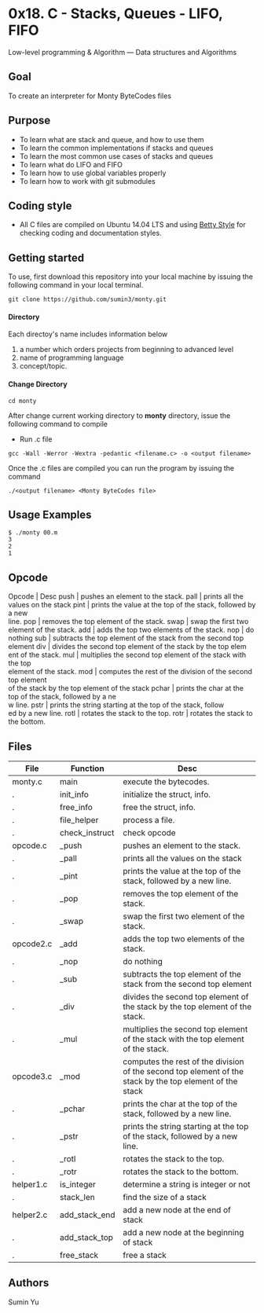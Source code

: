 # 0x18. C - Stacks, Queues - LIFO, FIFO
Low-level programming & Algorithm ― Data structures and Algorithms

## Goal
To create an interpreter for Monty ByteCodes files

## Purpose
- To learn what are stack and queue, and how to use them
- To learn the common implementations if stacks and queues
- To learn the most common use cases of stacks and queues
- To learn what do LIFO and FIFO
- To learn how to use global variables properly
- To learn how to work with git submodules

## Coding style
- All C files are compiled on Ubuntu 14.04 LTS and using [Betty Style](https://\github.com/holbertonschool/Betty) for checking coding and documentation styles.

## Getting started
To use, first download  this repository into your local machine by issuing the following command in your local terminal. 
```
git clone https://github.com/sumin3/monty.git
```
#### Directory
Each directoy's name includes information below
1. a number which orders projects from beginning to advanced level
2. name of programming language
3. concept/topic.
#### Change Directory
```
cd monty
```
After change current working directory to **monty** directory, issue the following command to compile

* Run .c file
```
gcc -Wall -Werror -Wextra -pedantic <filename.c> -o <output filename>
```
Once the .c files are compiled you can run the program by issuing the command
```
./<output filename> <Monty ByteCodes file>
```

## Usage Examples
```
$ ./monty 00.m
3
2
1
```

## Opcode
Opcode | Desc
push | pushes an element to the stack.
pall | prints all the values on the stack
pint | prints the value at the top of the stack, followed by a new\
 line.
pop | removes the top element of the stack.
swap | swap the first two element of the stack.
add | adds the top two elements of the stack.
nop | do nothing
sub | subtracts the top element of the stack from the second top \
element
div | divides the second top element of the stack by the top elem\
ent of the stack.
mul | multiplies the second top element of the stack with the top\
 element of the stack.
mod | computes the rest of the division of the second top element \
of the stack by the top element of the stack
pchar | prints the char at the top of the stack, followed by a ne\
w line.
pstr | prints the string starting at the top of the stack, follow\
ed by a new line.
rotl | rotates the stack to the top.
rotr | rotates the stack to the bottom.
## Files
File | Function | Desc
---|---|---
monty.c | main | execute the bytecodes.
.	|  init_info | initialize the struct, info.
.	|  free_info | free the struct, info.
.	|  file_helper | process a file.
.       |  check_instruct | check opcode
opcode.c | _push | pushes an element to the stack.
.         | _pall | prints all the values on the stack
.         | _pint | prints the value at the top of the stack, followed by a new line.
.         | _pop | removes the top element of the stack.
.         | _swap | swap the first two element of the stack.
opcode2.c | _add | adds the top two elements of the stack.
.          | _nop | do nothing
.          | _sub | subtracts the top element of the stack from the second top element
.          | _div | divides the second top element of the stack by the top element of the stack.
.          | _mul | multiplies the second top element of the stack with the top element of the stack.
opcode3.c | _mod | computes the rest of the division of the second top element of the stack by the top element of the stack
.          | _pchar | prints the char at the top of the stack, followed by a new line.
.          | _pstr | prints the string starting at the top of the stack, followed by a new line.
.          | _rotl | rotates the stack to the top.
.          | _rotr | rotates the stack to the bottom.
helper1.c | is_integer | determine a string is integer or not
.         | stack_len | find the size of a stack
helper2.c | add_stack_end | add a new node at the end of stack
.         | add_stack_top | add a new node at the beginning of stack
.         | free_stack | free a stack
## Authors
Sumin Yu